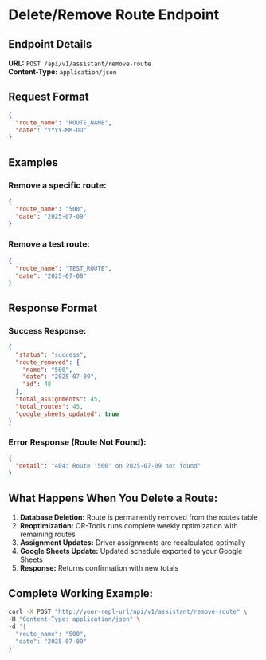 # Delete/Remove Route Endpoint

## Endpoint Details
**URL:** `POST /api/v1/assistant/remove-route`  
**Content-Type:** `application/json`

## Request Format
```json
{
  "route_name": "ROUTE_NAME",
  "date": "YYYY-MM-DD"
}
```

## Examples

### Remove a specific route:
```json
{
  "route_name": "500",
  "date": "2025-07-09"
}
```

### Remove a test route:
```json
{
  "route_name": "TEST_ROUTE",
  "date": "2025-07-08"
}
```

## Response Format

### Success Response:
```json
{
  "status": "success",
  "route_removed": {
    "name": "500",
    "date": "2025-07-09",
    "id": 48
  },
  "total_assignments": 45,
  "total_routes": 45,
  "google_sheets_updated": true
}
```

### Error Response (Route Not Found):
```json
{
  "detail": "404: Route '500' on 2025-07-09 not found"
}
```

## What Happens When You Delete a Route:

1. **Database Deletion:** Route is permanently removed from the routes table
2. **Reoptimization:** OR-Tools runs complete weekly optimization with remaining routes
3. **Assignment Updates:** Driver assignments are recalculated optimally
4. **Google Sheets Update:** Updated schedule exported to your Google Sheets
5. **Response:** Returns confirmation with new totals

## Complete Working Example:

```bash
curl -X POST "http://your-repl-url/api/v1/assistant/remove-route" \
-H "Content-Type: application/json" \
-d '{
  "route_name": "500",
  "date": "2025-07-09"
}'
```